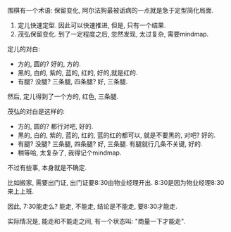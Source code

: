 围棋有一个术语: 保留变化, 阿尔法狗最被诟病的一点就是急于定型简化局面.

1. 定儿快速定型. 因此可以快速推进, 但是, 只有一个结果.
2. 茂弘保留变化. 到了一定程度之后, 忽然发现, 太过复杂, 需要mindmap.

定儿的对白: 

- 方的, 圆的?  好的, 方的.
- 黑的, 白的, 紫的, 蓝的, 红的, 好的,就是红的.
- 有腿? 没腿? 三条腿, 四条腿? 好, 三条腿. 

然后, 定儿得到了一个方的, 红色, 三条腿.

茂弘的对白是这样的:

- 方的, 圆的?  都行对吧, 好的.
- 黑的, 白的, 紫的, 蓝的, 红的, 蓝的红的都可以, 就是不要黑的, 对吧? 好的.
- 有腿? 没腿? 三条腿, 四条腿? 好, 三条腿.  有腿就行几条不关键, 好的. 
- 稍等哈, 太复杂了, 我得记个mindmap.

不过有些事, 本身就是不确定. 

比如搬家, 需要出门证, 出门证要8:30由物业经理开出. 8:30是因为物业经理8:30来上上班.

因此, 7:30能走么? 能走, 不能走, 结论是不能走, 要8:30才能走.

实际情况是, 能走和不能走之间, 有一个状态叫: "商量一下才能走".